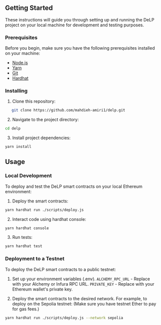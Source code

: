 ## Getting Started

These instructions will guide you through setting up and running the DeLP project on your local machine for development and testing purposes.

### Prerequisites

Before you begin, make sure you have the following prerequisites installed on your machine:

- [Node.js](https://nodejs.org/)
- [Yarn](https://yarnpkg.com/)
- [Git](https://git-scm.com/)
- [Hardhat](https://hardhat.org/)

### Installing

1. Clone this repository:

```bash
   git clone https://github.com/mahdieh-amiri1/delp.git
```

2. Navigate to the project directory:

  ```bash
  cd delp
   ```


3. Install project dependencies:

  ```bash
  yarn install
  ```

## Usage
### Local Development
To deploy and test the DeLP smart contracts on your local Ethereum environment:

1. Deploy the smart contracts:

  ```bash
  yarn hardhat run ./scripts/deploy.js
  ```

2. Interact code using hardhat console:

  ```bash
  yarn hardhat console
  ```

3. Run tests:

  ```bash
  yarn hardhat test
  ```

### Deployment to a Testnet
To deploy the DeLP smart contracts to a public testnet:

1. Set up your environment variables (.env).
  `ALCHEMY_RPC_URL` - Replace with your Alchemy or Infura RPC URL.
  `PRIVATE_KEY` - Replace with your Ethereum wallet's private key.

2. Deploy the smart contracts to the desired network. For example, to deploy on the Sepolia testnet:
(Make sure you have testnet Ether to pay for gas fees.)

  ```bash
  yarn hardhat run ./scripts/deploy.js --network sepolia
  ```


